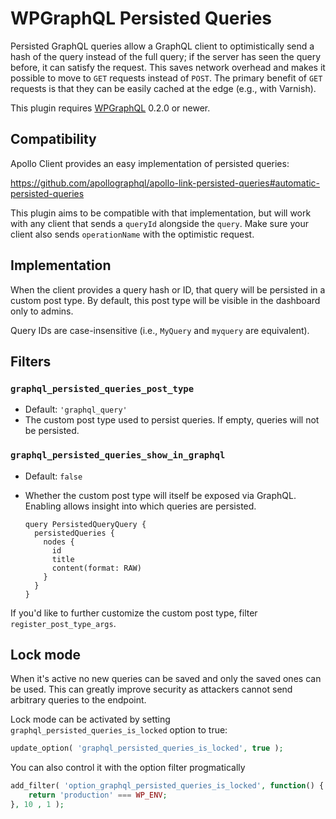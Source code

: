 # WPGraphQL Persisted Queries

Persisted GraphQL queries allow a GraphQL client to optimistically send a hash
of the query instead of the full query; if the server has seen the query
before, it can satisfy the request. This saves network overhead and makes it
possible to move to `GET` requests instead of `POST`. The primary benefit of
`GET` requests is that they can be easily cached at the edge (e.g., with
Varnish).

This plugin requires [WPGraphQL][wp-graphql] 0.2.0 or newer.

## Compatibility

Apollo Client provides an easy implementation of persisted queries:

https://github.com/apollographql/apollo-link-persisted-queries#automatic-persisted-queries

This plugin aims to be compatible with that implementation, but will work with
any client that sends a `queryId` alongside the `query`. Make sure your client
also sends `operationName` with the optimistic request.

## Implementation

When the client provides a query hash or ID, that query will be persisted in a
custom post type. By default, this post type will be visible in the dashboard
only to admins.

Query IDs are case-insensitive (i.e., `MyQuery` and `myquery` are equivalent).

## Filters

### `graphql_persisted_queries_post_type`

- Default: `'graphql_query'`
- The custom post type used to persist queries. If empty, queries will not be
  persisted.

### `graphql_persisted_queries_show_in_graphql`

- Default: `false`
- Whether the custom post type will itself be exposed via GraphQL. Enabling
  allows insight into which queries are persisted.

  ```
  query PersistedQueryQuery {
    persistedQueries {
      nodes {
        id
        title
        content(format: RAW)
      }
    }
  }
  ```

If you'd like to further customize the custom post type, filter
`register_post_type_args`.

[wp-graphql]: https://github.com/wp-graphql/wp-graphql

## Lock mode

When it's active no new queries can be saved and only the saved ones can be
used. This can greatly improve security as attackers cannot send arbitrary
queries to the endpoint.

Lock mode can be activated by setting `graphql_persisted_queries_is_locked`
option to true:

```php
update_option( 'graphql_persisted_queries_is_locked', true );
```


You can also control it with the option filter progmatically

```php
add_filter( 'option_graphql_persisted_queries_is_locked', function() {
    return 'production' === WP_ENV;
}, 10 , 1 );
```